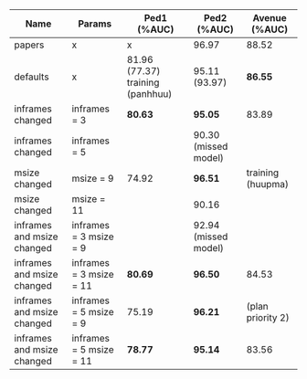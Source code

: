| Name                       | Params                  | Ped1 (%AUC)                      | Ped2 (%AUC)          | Avenue (%AUC)     |
| -------------------------- | ----------------------- | -------------------------------- | -------------------- | ----------------- |
| papers                     | x                       | x                                | 96.97                | 88.52             |
| defaults                   | x                       | 81.96 (77.37) training (panhhuu) | 95.11 (93.97)        | <b>86.55          |
| inframes changed           | inframes = 3            | <b>80.63                         | <b>95.05             | 83.89             |
| inframes changed           | inframes = 5            |                                  | 90.30 (missed model) |                   |
| msize changed              | msize = 9               | 74.92                            | <b>96.51             | training (huupma) |
| msize changed              | msize = 11              |                                  | 90.16                |                   |
| inframes and msize changed | inframes = 3 msize = 9  |                                  | 92.94 (missed model) |                   |
| inframes and msize changed | inframes = 3 msize = 11 | <b>80.69                         | <b>96.50             | 84.53             |
| inframes and msize changed | inframes = 5 msize = 9  | 75.19                            | <b>96.21             | (plan priority 2) |
| inframes and msize changed | inframes = 5 msize = 11 | <b>78.77                         | <b>95.14             | 83.56             |
